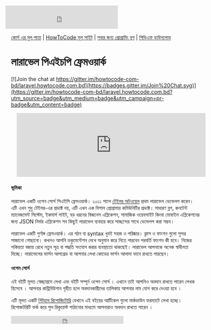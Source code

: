 <iframe src="https://www.facebook.com/plugins/likebox.php?href=https%3A%2F%2Fwww.facebook.com%2Fhowtocode.com.bd&amp;width&amp;height=62&amp;colorscheme=light&amp;show_faces=false&amp;header=false&amp;stream=false&amp;show_border=false&amp;appId=353725671441956" scrolling="no" frameborder="0" style="border:none; overflow:hidden; height:62px; margin-left:-15px;" allowTransparency="true"></iframe>

[কোর্স এর মুল পাতা](http://laravel.howtocode.com.bd/) | [HowToCode মূল সাইট](http://www.howtocode.com.bd/) | [সবার জন্য প্রোগ্রামিং ব্লগ](http://blog.howtocode.com.bd/) | [পিডিএফ ডাউনলোড](https://www.gitbook.com/download/pdf/book/howtocode-com-bd/-laravel)     

# লারাভেল পিএইচপি ফ্রেমওয়ার্ক

[![Join the chat at https://gitter.im/howtocode-com-bd/laravel.howtocode.com.bd](https://badges.gitter.im/Join%20Chat.svg)](https://gitter.im/howtocode-com-bd/laravel.howtocode.com.bd?utm_source=badge&utm_medium=badge&utm_campaign=pr-badge&utm_content=badge)

<iframe scrolling="auto" frameborder="0" style="border:none; overflow:hidden; height:170px; width:100%; margin-left: 15;" allowTransparency="true" src="http://api.howtocode.com.bd/contrib/laravel"></iframe> 


#### ভূমিকা

লারাভেল একটি ওপেন সোর্স পিএইপি ফ্রেমওয়ার্ক। ২০১১ সালে [টেইলর অটওয়েল](http://taylorotwell.com/) প্রথম লারাভেল ডেভেলপ করেন। এটি এখন শুধু টেইলর-এর প্রডাক্ট নয়, এটি এখন এক বিশাল প্রোগ্রামার কমিউনিটির প্রডাক্ট। সাধারণ ব্লগ, কনটেন্ট ম্যানেজমেন্ট সিস্টেম, ইকমার্স সাইট, বড় ধরনের বিজনেস এপ্লিকেশন, সামাজিক ওয়েবসাইট কিংবা মোবাইল এপ্লিকেশনের জন্য JSON নির্ভর এপ্লিকেশন সব কিছুই লারাভেল ব্যবহার করে সাচ্ছন্দের সাথে ডেভেলপ করা সম্ভব।

লারাভেল একটি পুর্ণাঙ্গ ফ্রেমওয়ার্ক। এর গঠন বা syntax খুবই সহজ ও পরিষ্কার। ক্লাস ও ফাংশন গুলো সুন্দর সাজানো গোছানো। কখনও আপনি ডকুমেন্টেশন দেখে অনুমান করে নিতে পারবেন পরবর্তি ফাংশন কী হবে। নিজের সকিয়তা বজায় রেখে নতুন সূত্র বা পদ্ধতি সংযোগ করার ব্যবস্থাতো থাকছেই। লারাভেল আপনাকে অনেক স্বাধীনতা দিচ্ছে। লারাভেলের ভার্সন আপগ্রেড বা আপনার লেখা কোডের ভার্সন আলাদা ভাবে রাখতে পারছেন।

#### ওপেন সোর্স

এই বইটি মূলত স্বেচ্ছাশ্রমে লেখা এবং বইটি সম্পূর্ন ওপেন সোর্স । এখানে তাই আপনিও অবদান রাখতে পারেন লেখক হিসেবে । আপনার কন্ট্রিবিউশান গৃহীত হলে অবদানকারীদের তালিকায় আপনার নাম যোগ করে দেওয়া হবে ।

এটি মূলত একটি [গিটহাব রিপোজিটোরি](https://github.com/howtocode-com-bd/laravel.howtocode.com.bd) যেখানে এই বইয়ের আর্টিকেল গুলো মার্কডাউন ফরম্যাটে লেখা হচ্ছে। রিপোজটরিটি ফর্ক করে পুল রিকুয়েস্ট পাঠানোর মাধ্যমে আপনারাও অবদান রাখতে পারেন ।

<iframe src="https://www.facebook.com/plugins/like.php?href=http%3A%2F%2Flaravel.howtocode.com.bd&amp;width&amp;layout=button_count&amp;action=like&amp;show_faces=false&amp;share=true&amp;height=21&amp;appId=353725671441956" scrolling="no" frameborder="0" style="border:none; overflow:hidden; height:21px;" allowTransparency="true"></iframe>

